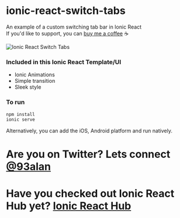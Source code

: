 # ionic-react-switch-tabs
An example of a custom switching tab bar in Ionic React
<br />
If you'd like to support, you can <a className="link" href="https://www.buymeacoffee.com/ionicreacthub" target="_blank" rel="noopener">buy me a coffee</a> ☕️

![Ionic React Switch Tabs](https://repository-images.githubusercontent.com/380007740/24739d00-d562-11eb-93d9-c0926e58bb48)

### Included in this Ionic React Template/UI
* Ionic Animations
* Simple transition
* Sleek style

### To run

```javascript
npm install
ionic serve
```

Alternatively, you can add the iOS, Android platform and run natively.

# Are you on Twitter? Lets connect [@93alan](https://twitter.com/93alan)
# Have you checked out Ionic React Hub yet? [Ionic React Hub](https://ionicreacthub.com)
